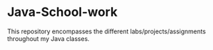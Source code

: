 # Java-School-work

This repository encompasses the different labs/projects/assignments throughout my Java classes.
